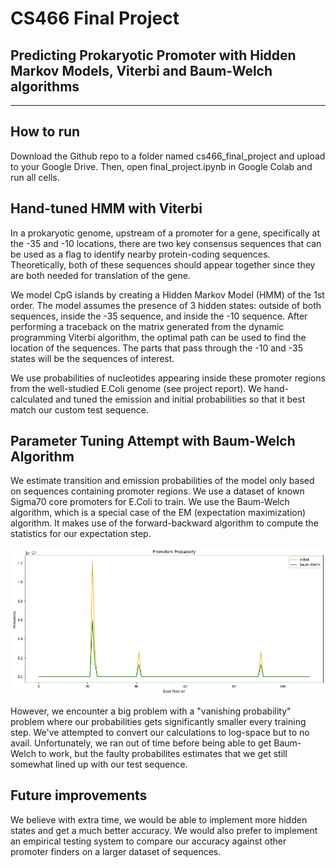 # CS466 Final Project

## Predicting Prokaryotic Promoter with Hidden Markov Models, Viterbi and Baum-Welch algorithms

---

## How to run

Download the Github repo to a folder named cs466_final_project and upload to your Google Drive.
Then, open final_project.ipynb in Google Colab and run all cells.

## Hand-tuned HMM with Viterbi

In a prokaryotic genome, upstream of a promoter for a gene, specifically at the -35 and -10 locations, there are two key consensus sequences that can be used as a flag to identify nearby protein-coding sequences. Theoretically, both of these sequences should appear together since they are both needed for translation of the gene.

We model CpG islands by creating a Hidden Markov Model (HMM) of the 1st order. The model assumes the presence of 3 hidden states: outside of both sequences, inside the -35 sequence, and inside the -10 sequence. After performing a traceback on the matrix generated from the dynamic programming Viterbi algorithm, the optimal path can be used to find the location of the sequences. The parts that pass through the -10 and -35 states will be the sequences of interest.

We use probabilities of nucleotides appearing inside these promoter regions from the well-studied E.Coli genome (see project report). We hand-calculated and tuned the emission and initial probabilities so that it best match our custom test sequence.

## Parameter Tuning Attempt with Baum-Welch Algorithm

We estimate transition and emission probabilities of the model only based on sequences containing promoter regions. We use a dataset of known Sigma70 core promoters for E.Coli to train. We use the Baum-Welch algorithm, which is a special case of the EM (expectation maximization) algorithm. It makes use of the forward-backward algorithm to compute the statistics for our expectation step.

![Baum-Welch Prediction](images/bw.png)

However, we encounter a big problem with a "vanishing probability" problem where our probabilities gets significantly smaller every training step. We've attempted to convert our calculations to log-space but to no avail. Unfortunately, we ran out of time before being able to get Baum-Welch to work, but the faulty probabilites estimates that we get still somewhat lined up with our test sequence.

## Future improvements

We believe with extra time, we would be able to implement more hidden states and get a much better accuracy. We would also prefer to implement an empirical testing system to compare our accuracy against other promoter finders on a larger dataset of sequences.
